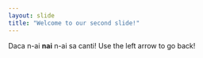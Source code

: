 ```yaml
---
layout: slide
title: "Welcome to our second slide!"
---
```

Daca n-ai **nai** n-ai sa canti!
Use the left arrow to go back!
